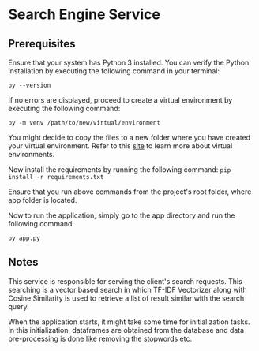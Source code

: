 # Search Engine Service

## Prerequisites

Ensure that your system has Python 3 installed. You can verify the Python installation by executing the following command in your terminal:

```py --version```

If no errors are displayed, proceed to create a virtual environment by executing the following command:

```py -m venv /path/to/new/virtual/environment```

You might decide to copy the files to a new folder where you have created your virtual environment. Refer to this [site](https://docs.python.org/3/library/venv.html) to learn more about virtual environments.

Now install the requirements by running the following command:
```pip install -r requirements.txt```

Ensure that you run above commands from the project's root folder, where app folder is located.

Now to run the application, simply go to the app directory and run the following command:

```py app.py```

## Notes

This service is responsible for serving the client's search requests. This searching is a vector based search in which TF-IDF Vectorizer along with Cosine Similarity is used to retrieve a list of result similar with the search query.

When the application starts, it might take some time for initialization tasks. In this initialization, dataframes are obtained from the database and data pre-processing is done like removing the stopwords etc.
